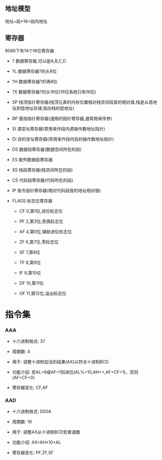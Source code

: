 ## 地址模型

地址=段*16+段内地址

## 寄存器

8086下有14个16位寄存器

* ? 数据寄存器,可以是A,B,C,D

* ?L 数据寄存器?的头8位

* ?H 数据寄存器?的再8位

* ?X 数据寄存器?的头16位(16位系统只有16位)

* SP 栈顶指针寄存器(栈顶元素的内存位置相对栈空间段首的相对值,栈是从高地址到低地址存储,指向栈的低地址)

* BP 基指指针寄存器(通用的指针寄存器,通常用来传参)

* SI 源变址寄存器(常用来作段内源操作数地址指针)

* DI 目的变址寄存器(常用来作段内目的操作数地址指针)

* DS 数据段寄存器(数据空间所在的段)

* ES 额外数据段寄存器

* SS 栈段寄存器(栈空间所在的段)

* CS 代码段寄存器(代码所在的段)

* IP 指令指针寄存器(相对代码段首的地址相对值)

* FLAGS 标志位寄存器

  * CF 0,第1位,进位标志位

  * PF 2,第3位,奇偶标志位

  * AF 4,第5位,辅助进位标志位

  * ZF 6,第7位,零标志位

  * SF 7,第8位

  * TF 8,第9位

  * IF 9,第10位

  * DF 10,第11位

  * OF 11,第12位,溢出标志位
  

# 指令集

### AAA

* 十六进制格式: 37

* 周期数: 4

* 用于: 调整十进制加法的结果(AX)以符合十进制BCD

* 功能介绍: 若AL>9或AF=1则进位(AL%=10,AH++,AF=CF=1)，否则(AF=CF=0)

* 寄存器变化: CF,AF

### AAD

* 十六进制格式: D50A

* 周期数: 19

* 用于: 调整AX从十进制BCD到普通数

* 功能介绍: AX=AH*10+AL

* 寄存器变化: PF,ZF,SF

